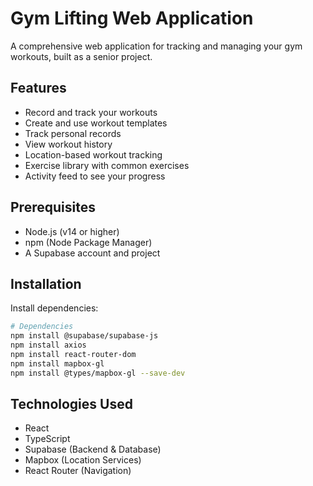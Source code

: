 # Gym Lifting Web Application

A comprehensive web application for tracking and managing your gym workouts, built as a senior project.

## Features

- Record and track your workouts
- Create and use workout templates
- Track personal records
- View workout history
- Location-based workout tracking
- Exercise library with common exercises
- Activity feed to see your progress

## Prerequisites

- Node.js (v14 or higher)
- npm (Node Package Manager)
- A Supabase account and project

## Installation

Install dependencies:
```bash
# Dependencies
npm install @supabase/supabase-js
npm install axios
npm install react-router-dom
npm install mapbox-gl
npm install @types/mapbox-gl --save-dev
```

## Technologies Used

- React
- TypeScript
- Supabase (Backend & Database)
- Mapbox (Location Services)
- React Router (Navigation)

